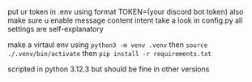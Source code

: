 put ur token in .env using format TOKEN=(your discord bot token)
also make sure u enable message content intent
take a look in config.py all settings are self-explanatory

make a virtaul env using `python3 -m venv .venv`
then `source ./.venv/bin/activate`
then `pip install -r requirements.txt`

scripted in python 3.12.3 but should be fine in other versions
